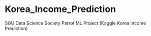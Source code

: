 # Korea_Income_Prediction
SGU Data Science Society Parrot ML Project (Kaggle Korea Income Prediction)
